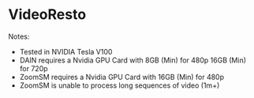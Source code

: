 # VideoResto
 
Notes: 
 * Tested in NVIDIA Tesla V100
 * DAIN requires a Nvidia GPU Card with 8GB (Min) for 480p 16GB (Min) for 720p
 * ZoomSM requires a Nvidia GPU Card with 16GB (Min) for 480p 
 * ZoomSM is unable to process long sequences of video (1m+)
